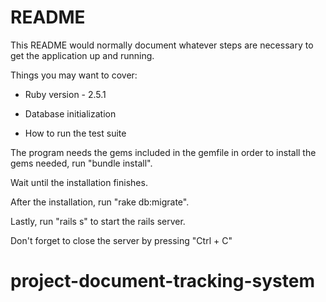 # README

This README would normally document whatever steps are necessary to get the
application up and running.

Things you may want to cover:

* Ruby version - 2.5.1

* Database initialization 

* How to run the test suite

The program needs the gems included in the gemfile
in order to install the gems needed, run "bundle install".

Wait until the installation finishes.

After the installation, run "rake db:migrate".

Lastly, run "rails s" to start the rails server.

Don't forget to close the server by pressing "Ctrl + C"

# project-document-tracking-system